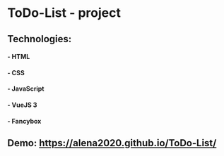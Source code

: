 # ToDo-List - project

## Technologies:
#### - HTML
#### - CSS 
#### - JavaScript
#### - VueJS 3
#### - Fancybox

## Demo: https://alena2020.github.io/ToDo-List/
